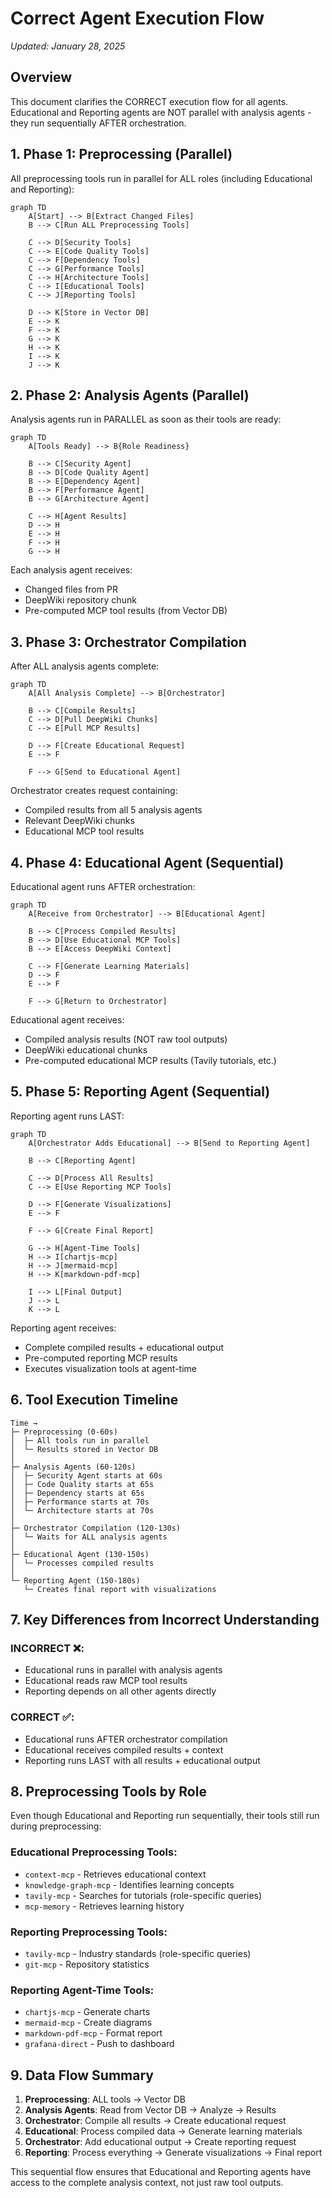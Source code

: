 # Correct Agent Execution Flow

*Updated: January 28, 2025*

## Overview

This document clarifies the CORRECT execution flow for all agents. Educational and Reporting agents are NOT parallel with analysis agents - they run sequentially AFTER orchestration.

## 1. Phase 1: Preprocessing (Parallel)

All preprocessing tools run in parallel for ALL roles (including Educational and Reporting):

```mermaid
graph TD
    A[Start] --> B[Extract Changed Files]
    B --> C[Run ALL Preprocessing Tools]
    
    C --> D[Security Tools]
    C --> E[Code Quality Tools]
    C --> F[Dependency Tools]
    C --> G[Performance Tools]
    C --> H[Architecture Tools]
    C --> I[Educational Tools]
    C --> J[Reporting Tools]
    
    D --> K[Store in Vector DB]
    E --> K
    F --> K
    G --> K
    H --> K
    I --> K
    J --> K
```

## 2. Phase 2: Analysis Agents (Parallel)

Analysis agents run in PARALLEL as soon as their tools are ready:

```mermaid
graph TD
    A[Tools Ready] --> B{Role Readiness}
    
    B --> C[Security Agent]
    B --> D[Code Quality Agent]
    B --> E[Dependency Agent]
    B --> F[Performance Agent]
    B --> G[Architecture Agent]
    
    C --> H[Agent Results]
    D --> H
    E --> H
    F --> H
    G --> H
```

Each analysis agent receives:
- Changed files from PR
- DeepWiki repository chunk
- Pre-computed MCP tool results (from Vector DB)

## 3. Phase 3: Orchestrator Compilation

After ALL analysis agents complete:

```mermaid
graph TD
    A[All Analysis Complete] --> B[Orchestrator]
    
    B --> C[Compile Results]
    C --> D[Pull DeepWiki Chunks]
    C --> E[Pull MCP Results]
    
    D --> F[Create Educational Request]
    E --> F
    
    F --> G[Send to Educational Agent]
```

Orchestrator creates request containing:
- Compiled results from all 5 analysis agents
- Relevant DeepWiki chunks
- Educational MCP tool results

## 4. Phase 4: Educational Agent (Sequential)

Educational agent runs AFTER orchestration:

```mermaid
graph TD
    A[Receive from Orchestrator] --> B[Educational Agent]
    
    B --> C[Process Compiled Results]
    B --> D[Use Educational MCP Tools]
    B --> E[Access DeepWiki Context]
    
    C --> F[Generate Learning Materials]
    D --> F
    E --> F
    
    F --> G[Return to Orchestrator]
```

Educational agent receives:
- Compiled analysis results (NOT raw tool outputs)
- DeepWiki educational chunks
- Pre-computed educational MCP results (Tavily tutorials, etc.)

## 5. Phase 5: Reporting Agent (Sequential)

Reporting agent runs LAST:

```mermaid
graph TD
    A[Orchestrator Adds Educational] --> B[Send to Reporting Agent]
    
    B --> C[Reporting Agent]
    
    C --> D[Process All Results]
    C --> E[Use Reporting MCP Tools]
    
    D --> F[Generate Visualizations]
    E --> F
    
    F --> G[Create Final Report]
    
    G --> H[Agent-Time Tools]
    H --> I[chartjs-mcp]
    H --> J[mermaid-mcp]
    H --> K[markdown-pdf-mcp]
    
    I --> L[Final Output]
    J --> L
    K --> L
```

Reporting agent receives:
- Complete compiled results + educational output
- Pre-computed reporting MCP results
- Executes visualization tools at agent-time

## 6. Tool Execution Timeline

```
Time →
├─ Preprocessing (0-60s)
│  ├─ All tools run in parallel
│  └─ Results stored in Vector DB
│
├─ Analysis Agents (60-120s)
│  ├─ Security Agent starts at 60s
│  ├─ Code Quality starts at 65s
│  ├─ Dependency starts at 65s
│  ├─ Performance starts at 70s
│  └─ Architecture starts at 70s
│
├─ Orchestrator Compilation (120-130s)
│  └─ Waits for ALL analysis agents
│
├─ Educational Agent (130-150s)
│  └─ Processes compiled results
│
└─ Reporting Agent (150-180s)
   └─ Creates final report with visualizations
```

## 7. Key Differences from Incorrect Understanding

### INCORRECT ❌:
- Educational runs in parallel with analysis agents
- Educational reads raw MCP tool results
- Reporting depends on all other agents directly

### CORRECT ✅:
- Educational runs AFTER orchestrator compilation
- Educational receives compiled results + context
- Reporting runs LAST with all results + educational output

## 8. Preprocessing Tools by Role

Even though Educational and Reporting run sequentially, their tools still run during preprocessing:

### Educational Preprocessing Tools:
- `context-mcp` - Retrieves educational context
- `knowledge-graph-mcp` - Identifies learning concepts
- `tavily-mcp` - Searches for tutorials (role-specific queries)
- `mcp-memory` - Retrieves learning history

### Reporting Preprocessing Tools:
- `tavily-mcp` - Industry standards (role-specific queries)
- `git-mcp` - Repository statistics

### Reporting Agent-Time Tools:
- `chartjs-mcp` - Generate charts
- `mermaid-mcp` - Create diagrams
- `markdown-pdf-mcp` - Format report
- `grafana-direct` - Push to dashboard

## 9. Data Flow Summary

1. **Preprocessing**: ALL tools → Vector DB
2. **Analysis Agents**: Read from Vector DB → Analyze → Results
3. **Orchestrator**: Compile all results → Create educational request
4. **Educational**: Process compiled data → Generate learning materials
5. **Orchestrator**: Add educational output → Create reporting request
6. **Reporting**: Process everything → Generate visualizations → Final report

This sequential flow ensures that Educational and Reporting agents have access to the complete analysis context, not just raw tool outputs.